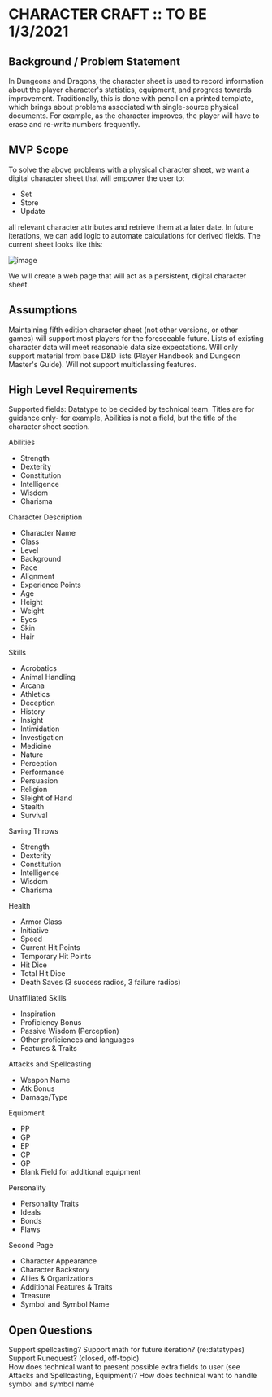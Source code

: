 # CHARACTER CRAFT :: TO BE 1/3/2021
## Background / Problem Statement
In Dungeons and Dragons, the character sheet is used to record information about the player character's statistics, equipment, and progress towards improvement. 
Traditionally, this is done with pencil on a printed template, which brings about problems associated with single-source physical documents. For example, as the character improves, the player will have to erase and re-write numbers frequently. 

## MVP Scope
To solve the above problems with a physical character sheet, we want a digital character sheet that will empower the user to:
- Set
- Store
- Update

all relevant character attributes and retrieve them at a later date. 
In future iterations, we can add logic to automate calculations for derived fields.
The current sheet looks like this:  

![image](https://user-images.githubusercontent.com/59585235/103493306-88f93f00-4dfe-11eb-8f08-ba54210a3434.png)

We will create a web page that will act as a persistent, digital character sheet.

## Assumptions
Maintaining fifth edition character sheet (not other versions, or other games) will support most players for the foreseeable future. 
Lists of existing character data will meet reasonable data size expectations.
Will only support material from base D&D lists (Player Handbook and Dungeon Master's Guide).
Will not support multiclassing features. 

## High Level Requirements
Supported fields:
Datatype to be decided by technical team. 
Titles are for guidance  only- for example, Abilities is not a field, but the title of the character sheet section. 

Abilities 
- Strength 
- Dexterity
- Constitution
- Intelligence
- Wisdom
- Charisma

Character Description 
- Character Name 
- Class 
- Level 
- Background 
- Race 
- Alignment
- Experience Points 
- Age 
- Height 
- Weight 
- Eyes 
- Skin
- Hair 

Skills 
- Acrobatics
- Animal Handling 
- Arcana
- Athletics
- Deception
- History
- Insight
- Intimidation
- Investigation
- Medicine
- Nature
- Perception
- Performance
- Persuasion
- Religion
- Sleight of Hand
- Stealth
- Survival

Saving Throws 
- Strength 
- Dexterity
- Constitution
- Intelligence
- Wisdom
- Charisma

Health 
- Armor Class 
- Initiative
- Speed
- Current Hit Points
- Temporary Hit Points
- Hit Dice
- Total Hit Dice
- Death Saves (3 success radios, 3 failure radios)

Unaffiliated Skills 
- Inspiration
- Proficiency Bonus
- Passive Wisdom (Perception)
- Other proficiences and languages
- Features & Traits 

Attacks and Spellcasting 
- Weapon Name
- Atk Bonus
- Damage/Type 

Equipment
- PP
- GP
- EP
- CP
- GP
- Blank Field for additional equipment

Personality 
- Personality Traits
- Ideals
- Bonds
- Flaws

Second Page
- Character Appearance
- Character Backstory
- Allies & Organizations
- Additional Features & Traits
- Treasure
- Symbol and Symbol Name 

## Open Questions
Support spellcasting? 
Support math for future iteration? (re:datatypes)  
Support Runequest? (closed, off-topic)  
How does technical want to present possible extra fields to user (see Attacks and Spellcasting, Equipment)? 
How does technical want to handle symbol and symbol name





